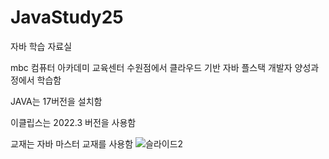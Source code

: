 # JavaStudy25
자바 학습 자료실

mbc 컴퓨터 아카데미 교육센터 수원점에서 클라우드 기반 자바 플스택 개발자 양성과정에서 학습함

JAVA는 17버전을 설치함

이클립스는 2022.3 버전을 사용함

교재는 자바 마스터 교재를 사용함
![슬라이드2](https://github.com/user-attachments/assets/82549395-ed9a-4a62-9032-6a5b9c8a23e5)

